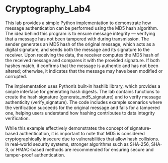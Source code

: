 # Cryptography_Lab4
This lab provides a simple Python implementation to demonstrate how message authentication can be performed using the MD5 hash algorithm. The idea behind this program is to ensure message integrity — verifying that a message has not been tampered with during transmission. The sender generates an MD5 hash of the original message, which acts as a digital signature, and sends both the message and its signature to the receiver. Upon receiving the data, the receiver computes the MD5 hash of the received message and compares it with the provided signature. If both hashes match, it confirms that the message is authentic and has not been altered; otherwise, it indicates that the message may have been modified or corrupted.

The implementation uses Python’s built-in hashlib library, which provides a simple interface for generating hash digests. The lab contains functions to create the hash signature (generate_md5_signature) and to verify message authenticity (verify_signature). The code includes example scenarios where the verification succeeds for the original message and fails for a tampered one, helping users understand how hashing contributes to data integrity verification.

While this example effectively demonstrates the concept of signature-based authentication, it is important to note that MD5 is considered cryptographically insecure due to vulnerabilities that allow hash collisions. In real-world security systems, stronger algorithms such as SHA-256, SHA-3, or HMAC-based methods are recommended for ensuring secure and tamper-proof authentication.
